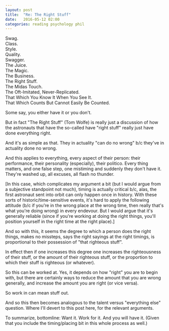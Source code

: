 ```yaml
---
layout: post
title:  "Re: The Right Stuff"
date:   2016-05-12 02:00 
categories: reading psychology phil
---
```


Swag.  
Class.  
Style.  
Quality.   
Swagger.   
The Juice.  
The Magic.  
The Business.  
The Right Stuff.   
The Midas Touch.  
The Oft-Imitated, Never-Replicated.   
That Which You Know It When You See It.  
That Which Counts But Cannot Easily Be Counted. 

Some say, you either have it or you don't. 

But in fact "The Right Stuff" (Tom Wolfe) is really just a discussion of how 
the astronauts that have the so-called have "right stuff" really just have 
done everything right.

And it's as simple as that. They in actuality "can do no wrong" b/c they've in 
actuality done no wrong. 

And this applies to everything, every aspect of their person: their performance, 
their personality (especially), their politico. Every thing matters, and one
false step, one mistiming and suddenly they don't have it. They're washed up, 
all excuses, all flash no thunder. 

[In this case, which complicates my argument a bit (but I would argue from a 
subjective standpoint not much), timing is actually critical b/c, alas, the
first astronaut sent into orbit can only happen once in history. With these
sorts of historic/time-sensitive events, it's hard to apply the following
attitude (b/c if you're in the wrong place at the wrong time, then really 
that's what you're doing wrong) in every endevour. But I would argue that it's 
generally reliable (since if you're working at doing the right things, you'll
position yourself in the right time at the right place).]

And so with this, it seems the degree to which a person does the right things, 
makes no missteps, says the right sayings at the right timings, is proportional
to their possession of "that righteous stuff". 

In effect then if one increases this degree one increases the righteousness
of their stuff, or the amount of their righteous stuff, or the proportion to
which their stuff is righteous (or whatever).

So this can be worked at. Yes, it depends on how "right" you are to begin with, 
but there are certainly ways to reduce the amount that you are wrong generally, 
and increase the amount you are right (or vice versa). 

So work in can mean stuff out. 

And so this then becomes analogous to the talent versus "everything else" 
question. Where I'll devert to this post here, for the relevant arguments. 

To summarize, bottomline: Want it. Work for it. And you will have it. (Given
that you include the timing/placing bit in this whole process as well.) 